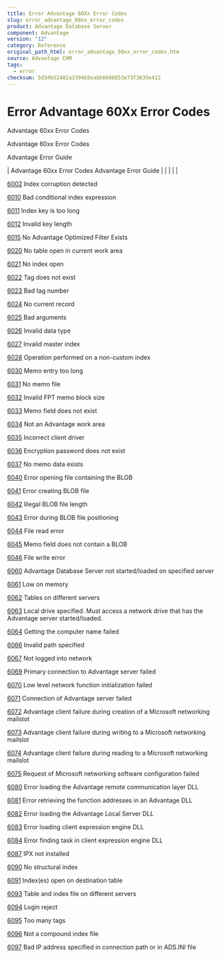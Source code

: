 ```yaml
---
title: Error Advantage 60Xx Error Codes
slug: error_advantage_60xx_error_codes
product: Advantage Database Server
component: Advantage
version: "12"
category: Reference
original_path_html: error_advantage_60xx_error_codes.htm
source: Advantage CHM
tags:
  - error
checksum: 5d34b52482a3394b5eabb6608853e73f3035e412
---
```


# Error Advantage 60Xx Error Codes

Advantage 60xx Error Codes

Advantage 60xx Error Codes

Advantage Error Guide

| Advantage 60xx Error Codes  Advantage Error Guide |  |  |  |  |

[6002](error_6002_index_corruption_detected.md) Index corruption detected

[6010](error_6010_bad_conditional_index_expression.md) Bad conditional index expression

[6011](error_6011_index_key_is_too_long.md) Index key is too long

[6012](error_6012_invalid_key_length.md) Invalid key length

[6015](error_6015_no_advantage_optimized_filter_exists.md) No Advantage Optimized Filter Exists

[6020](error_6020_no_table_open_in_current_work_area.md) No table open in current work area

[6021](error_6021_no_index_open.md) No index open

[6022](error_6022_tag_does_not_exist.md) Tag does not exist

[6023](error_6023_bad_tag_number.md) Bad tag number

[6024](error_6024_no_current_record.md) No current record

[6025](error_6025_bad_arguments.md) Bad arguments

[6026](error_6026_invalid_data_type.md) Invalid data type

[6027](error_6027_invalid_master_index.md) Invalid master index

[6028](error_6028_operation_performed_on_a_non_custom_index.md) Operation performed on a non-custom index

[6030](error_6030_memo_entry_too_long.md) Memo entry too long

[6031](error_6031_no_memo_file.md) No memo file

[6032](error_6032_invalid_fpt_memo_block_size.md) Invalid FPT memo block size

[6033](error_6033_memo_field_does_not_exist.md) Memo field does not exist

[6034](error_6034_not_an_advantage_work_area.md) Not an Advantage work area

[6035](error_6035_incorrect_client_driver.md) Incorrect client driver

[6036](error_6036_encryption_password_does_not_exist.md) Encryption password does not exist

[6037](error_6037_no_memo_data_exists.md) No memo data exists

[6040](error_6040_error_opening_file_containing_the_blob.md) Error opening file containing the BLOB

[6041](error_6041_error_creating_blob_file.md) Error creating BLOB file

[6042](error_6042_illegal_blob_file_length.md) Illegal BLOB file length

[6043](error_6043_error_during_blob_file_positioning.md) Error during BLOB file positioning

[6044](error_6044_file_read_error.md) File read error

[6045](error_6045_memo_field_does_not_contain_a_blob.md) Memo field does not contain a BLOB

[6046](error_6046_file_write_error.md) File write error

[6060](error_6060_advantage_database_server_not_started_loaded_on_specified_server.md) Advantage Database Server not started/loaded on specified server

[6061](error_6061_low_on_memory.md) Low on memory

[6062](error_6062_tables_on_different_servers.md) Tables on different servers

[6063](error_6063_local_drive_specified_must_access_a_network_drive_that_has_the_advantage_server_started_loaded.md) Local drive specified. Must access a network drive that has the Advantage server started/loaded.

[6064](error_6064_getting_the_computer_name_failed.md) Getting the computer name failed

[6066](error_6066_invalid_path_specified.md) Invalid path specified

[6067](error_6067_not_logged_into_network.md) Not logged into network

[6069](error_6069_primary_connection_to_advantage_server_failed.md) Primary connection to Advantage server failed

[6070](error_6070_low_level_network_function_initialization_failed.md) Low level network function initialization failed

[6071](error_6071_connection_to_advantage_server_failed.md) Connection of Advantage server failed

[6072](error_6072_advantage_client_failure_during_creation_of_a_microsoft_networking_mailslot.md) Advantage client failure during creation of a Microsoft networking mailstot

[6073](error_6073_advantage_client_failure_during_writing_to_a_microsoft_networking_mailslot.md) Advantage client failure during writing to a Microsoft networking mailslot

[6074](error_6074_advantage_client_failure_during_reading_to_a_microsoft_networking_mailslot.md) Advantage client failure during reading to a Microsoft networking mailslot

[6075](error_6075_request_of_microsoft_networking_software_configuration_failed.md) Request of Microsoft networking software configuration failed

[6080](error_6080_error_loading_the_advantage_remote_communication_layer_dll.md) Error loading the Advantage remote communication layer DLL

[6081](error_6081_error_retrieving_the_function_addresses_in_an_advantage_dll.md) Error retrieving the function addresses in an Advantage DLL

[6082](error_6082_error_loading_the_advantage_local_server_dll.md) Error loading the Advantage Local Server DLL

[6083](error_6083_error_loading_client_expression_engine_dll.md) Error loading client expression engine DLL

[6084](error_6084_error_finding_task_in_client_expression_engine_dll.md) Error finding task in client expression engine DLL

[6087](error_6087_ipx_not_installed.md) IPX not installed

[6090](error_6090_no_structural_index.md) No structural index

[6091](error_6091_index_es_open_on_destination_table.md) Index(es) open on destination table

[6093](error_6093_table_and_index_file_on_different_servers.md) Table and index file on different servers

[6094](error_6094_login_reject.md) Login reject

[6095](error_6095_too_many_tags.md) Too many tags

[6096](error_6096_not_a_compound_index_file.md) Not a compound index file

[6097](error_6097_bad_ip_address_specified_in_connection_path_or_in_ads_ini_file.md) Bad IP address specified in connection path or in ADS.INI file
